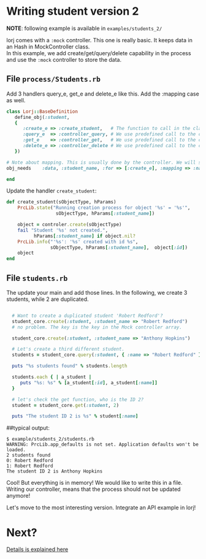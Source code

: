 # Writing student version 2

**NOTE**: following example is available in `examples/students_2/`

lorj comes with a `:mock` controller. This one is really basic. It keeps data in an Hash in MockController class.<br>
In this example, we add create/get/query/delete capability in the process and use the `:mock` controller to store the data.

## File `process/Students.rb`

Add 3 handlers query_e, get_e and delete_e like this. Add the :mapping case as well.

``` ruby
class Lorj::BaseDefinition
   define_obj(:student,
   {
      :create_e => :create_student,   # The function to call in the class Students
      :query_e  => :controller_query, # We use predefined call to the controller query
      :get_e    => :controller_get,   # We use predefined call to the controller get
      :delete_e => :controller_delete # We use predefined call to the controller delete
   })

# Note about mapping. This is usually done by the controller. We will see this later.
obj_needs    :data, :student_name, :for => [:create_e], :mapping => :name

end
```

Update the handler `create_student`:

``` ruby
def create_student(sObjectType, hParams)
    PrcLib.state("Running creation process for object '%s' = '%s'",
                  sObjectType, hParams[:student_name])

    object = controler.create(sObjectType)
    fail "Student '%s' not created.",
          hParams[:student_name] if object.nil?
    PrcLib.info("'%s': '%s' created with id %s",
                sObjectType, hParams[:student_name],  object[:id])
    object
end
```



## File `students.rb`
The update your main and add those lines. In the following, we create 3 students, while 2 are duplicated.

``` ruby

  # Want to create a duplicated student 'Robert Redford'?
  student_core.create(:student, :student_name => "Robert Redford")
  # no problem. The key is the key in the Mock controller array.

  student_core.create(:student, :student_name => "Anthony Hopkins")

  # Let's create a third different student.
  students = student_core.query(:student, { :name => "Robert Redford" } )

  puts "%s students found" % students.length

  students.each { | a_student |
     puts "%s: %s" % [a_student[:id], a_student[:name]]
  }

  # let's check the get function, who is the ID 2?
  student = student_core.get(:student, 2)

  puts "The student ID 2 is %s" % student[:name]

```

##typical output:

    $ example/students_2/students.rb
    WARNING: PrcLib.app_defaults is not set. Application defaults won't be loaded.
    2 students found
    0: Robert Redford
    1: Robert Redford
    The student ID 2 is Anthony Hopkins


Cool! But everything is in memory! We would like to write this in a file.
Writing our controller, means that the process should not be updated anymore!

Let's move to the most interesting version. Integrate an API example in lorj!

# Next?

[Details is explained here](https://github.com/forj-oss/lorj/blob/master/example/students_3/student_v3.md)
